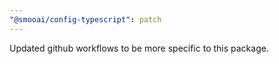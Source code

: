 ```yaml
---
"@smooai/config-typescript": patch
---
```


Updated github workflows to be more specific to this package.
